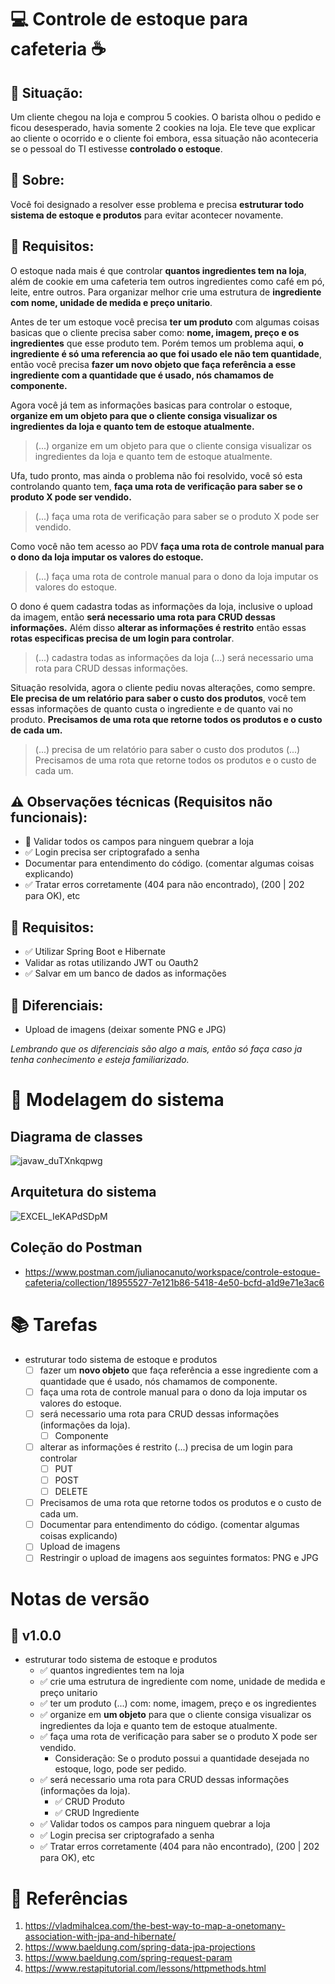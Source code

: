 # :computer: Controle de estoque para cafeteria :coffee:

## :rotating_light: Situação:

Um cliente chegou na loja e comprou 5 cookies. O barista olhou o pedido e ficou desesperado, havia somente 2 cookies na loja.
Ele teve que explicar ao cliente o ocorrido e o cliente foi embora, essa situação não aconteceria se o pessoal do TI estivesse **controlado o estoque**.

## :mag_right: Sobre:

Você foi designado a resolver esse problema e precisa **estruturar todo sistema de estoque e produtos** para evitar acontecer novamente.

## :triangular_flag_on_post:	 Requisitos:

O estoque nada mais é que controlar **quantos ingredientes tem na loja**, além de cookie em uma cafeteria tem outros ingredientes como café em pó, leite, entre outros.
Para organizar melhor crie uma estrutura de **ingrediente com nome, unidade de medida e preço unitario**.

Antes de ter um estoque você precisa **ter um produto** com algumas coisas basicas que o cliente precisa saber como: **nome, imagem, preço e os ingredientes** que esse produto tem. 
Porém temos um problema aqui, **o ingrediente é só uma referencia ao que foi usado ele não tem quantidade**, então você precisa **fazer um novo objeto que faça referência a esse ingrediente com a quantidade que é usado, nós chamamos de componente.**

Agora você já tem as informações basicas para controlar o estoque, **organize em um objeto para que o cliente consiga visualizar os ingredientes da loja e quanto tem de estoque atualmente.**

> (...) organize em um objeto para que o cliente consiga visualizar os ingredientes da loja e quanto tem de estoque atualmente.

Ufa, tudo pronto, mas ainda o problema não foi resolvido, você só esta controlando quanto tem, **faça uma rota de verificação para saber se o produto X pode ser vendido.** 

> (...) faça uma rota de verificação para saber se o produto X pode ser vendido.

Como você não tem acesso ao PDV **faça uma rota de controle manual para o dono da loja imputar os valores do estoque.**

> (...) faça uma rota de controle manual para o dono da loja imputar os valores do estoque.

O dono é quem cadastra todas as informações da loja, inclusive o upload da imagem, então **será necessario uma rota para CRUD dessas informações.**
Além disso **alterar as informações é restrito** então essas **rotas especificas precisa de um login para controlar**.

> (...) cadastra todas as informações da loja (...) será necessario uma rota para CRUD dessas informações.

Situação resolvida, agora o cliente pediu novas alterações, como sempre. **Ele precisa de um relatório para saber o custo dos produtos**, você tem essas informações de quanto custa o ingrediente e de quanto vai no produto.
**Precisamos de uma rota que retorne todos os produtos e o custo de cada um.**

> (...) precisa de um relatório para saber o custo dos produtos
> (...) Precisamos de uma rota que retorne todos os produtos e o custo de cada um.
## :warning: Observações técnicas (Requisitos não funcionais):
- :construction: Validar todos os campos para ninguem quebrar a loja
- :white_check_mark: Login precisa ser criptografado a senha
- Documentar para entendimento do código. (comentar algumas coisas explicando)
- :white_check_mark: Tratar erros corretamente (404 para não encontrado), (200 | 202 para OK), etc

## :memo: Requisitos:
- :white_check_mark: Utilizar Spring Boot e Hibernate
- Validar as rotas utilizando JWT ou Oauth2
- :white_check_mark: Salvar em um banco de dados as informações

## :gem: Diferenciais:
- Upload de imagens (deixar somente PNG e JPG)

*Lembrando que os diferenciais são algo a mais, então só faça caso ja tenha conhecimento e esteja familiarizado.*

# :construction: Modelagem do sistema
## Diagrama de classes
![javaw_duTXnkqpwg](https://user-images.githubusercontent.com/17866411/147786179-71ff7ae6-8302-4c75-b8ee-f40ed57688c4.png)

## Arquitetura do sistema
![EXCEL_IeKAPdSDpM](https://user-images.githubusercontent.com/17866411/147827466-1600b17b-003f-441e-b22f-b8dd6e3cf451.png)

## Coleção do Postman
- https://www.postman.com/julianocanuto/workspace/controle-estoque-cafeteria/collection/18955527-7e121b86-5418-4e50-bcfd-a1d9e71e3ac6
# :books: Tarefas

- estruturar todo sistema de estoque e produtos
  - [ ] fazer um **novo objeto** que faça referência a esse ingrediente com a quantidade que é usado, nós chamamos de componente.
  - [ ] faça uma rota de controle manual para o dono da loja imputar os valores do estoque.
  - [ ] será necessario uma rota para CRUD dessas informações (informações da loja).
    - [ ] Componente
  - [ ] alterar as informações é restrito (...) precisa de um login para controlar
    - [ ] PUT
    - [ ] POST
    - [ ] DELETE
  - [ ] Precisamos de uma rota que retorne todos os produtos e o custo de cada um.
  - [ ] Documentar para entendimento do código. (comentar algumas coisas explicando)
  - [ ] Upload de imagens 
  - [ ] Restringir o upload de imagens aos seguintes formatos: PNG e JPG

# Notas de versão
## :tada: v1.0.0
- estruturar todo sistema de estoque e produtos
  - :white_check_mark: quantos ingredientes tem na loja
  - :white_check_mark: crie uma estrutura de ingrediente com nome, unidade de medida e preço unitario
  - :white_check_mark: ter um produto (...) com: nome, imagem, preço e os ingredientes
  - :white_check_mark: organize em **um objeto** para que o cliente consiga visualizar os ingredientes da loja e quanto tem de estoque atualmente.
  - :white_check_mark: faça uma rota de verificação para saber se o produto X pode ser vendido.
    - Consideração: Se o produto possui a quantidade desejada no estoque, logo, pode ser pedido.
  - :white_check_mark: será necessario uma rota para CRUD dessas informações (informações da loja).
    - :white_check_mark: CRUD Produto
    - :white_check_mark: CRUD Ingrediente
  - :white_check_mark: Validar todos os campos para ninguem quebrar a loja
  - :white_check_mark: Login precisa ser criptografado a senha
  - :white_check_mark: Tratar erros corretamente (404 para não encontrado), (200 | 202 para OK), etc

# :book: Referências

1. https://vladmihalcea.com/the-best-way-to-map-a-onetomany-association-with-jpa-and-hibernate/
2. https://www.baeldung.com/spring-data-jpa-projections
3. https://www.baeldung.com/spring-request-param
4. https://www.restapitutorial.com/lessons/httpmethods.html
